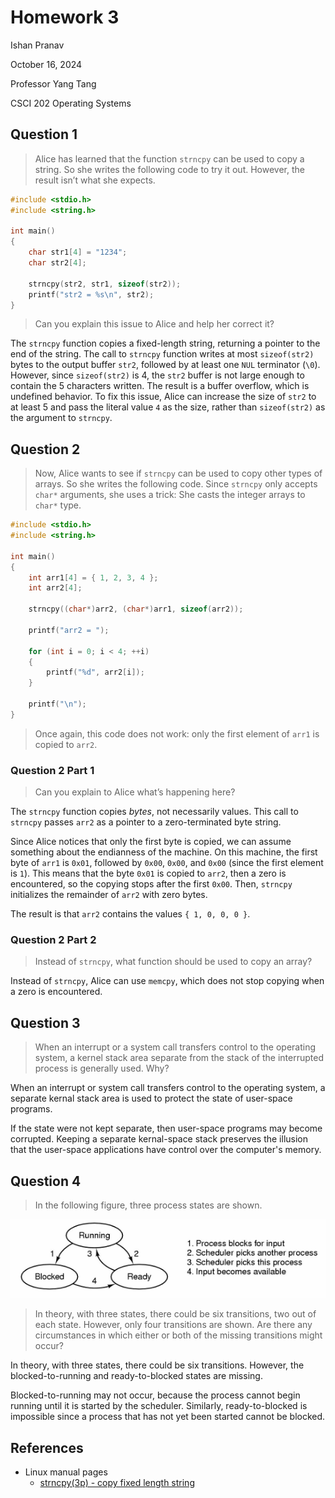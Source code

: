 # Homework 3

Ishan Pranav

October 16, 2024

Professor Yang Tang

CSCI 202 Operating Systems

## Question 1

> Alice has learned that the function `strncpy` can be used to copy a string. So
> she writes the following code to try it out. However, the result isn’t what
> she expects.

```c
#include <stdio.h>
#include <string.h>

int main()
{
    char str1[4] = "1234";
    char str2[4];

    strncpy(str2, str1, sizeof(str2));
    printf("str2 = %s\n", str2);
}
```

> Can you explain this issue to Alice and help her correct it?

The `strncpy` function copies a fixed-length string, returning a pointer to the
end of the string. The call to `strncpy` function writes at most `sizeof(str2)`
bytes to the output buffer `str2`, followed by at least one `NUL` terminator
(`\0`). However, since `sizeof(str2)` is 4, the `str2` buffer is not large
enough to contain the 5 characters written. The result is a buffer overflow,
which is undefined behavior. To fix this issue, Alice can increase the size of
`str2` to at least 5 and pass the literal value `4` as the size, rather than
`sizeof(str2)` as the argument to `strncpy`.

## Question 2

> Now, Alice wants to see if `strncpy` can be used to copy other types of
> arrays. So she writes the following code. Since `strncpy` only accepts `char*`
> arguments, she uses a trick: She casts the integer arrays to `char*` type.

```c
#include <stdio.h> 
#include <string.h> 

int main() 
{ 
    int arr1[4] = { 1, 2, 3, 4 };
    int arr2[4];

    strncpy((char*)arr2, (char*)arr1, sizeof(arr2));

    printf("arr2 = ");

    for (int i = 0; i < 4; ++i)
    {
        printf("%d", arr2[i]);
    }

    printf("\n");
}
```

> Once again, this code does not work: only the first element of `arr1` is
> copied to `arr2`.

### Question 2 Part 1

> Can you explain to Alice what’s happening here?

The `strncpy` function copies *bytes*, not necessarily values. This call to
`strncpy` passes `arr2` as a pointer to a zero-terminated byte string.

Since Alice notices that only the first byte is copied, we can assume something
about the endianness of the machine. On this machine, the first byte of `arr1`
is `0x01`, followed by `0x00`, `0x00`, and `0x00` (since the first element is
`1`). This means that the byte `0x01` is copied to `arr2`, then a zero is
encountered, so the copying stops after the first `0x00`. Then, `strncpy`
initializes the remainder of `arr2` with zero bytes.

The result is that `arr2` contains the values `{ 1, 0, 0, 0 }`.

### Question 2 Part 2

> Instead of `strncpy`, what function should be used to copy an array?

Instead of `strncpy`, Alice can use `memcpy`, which does not stop copying when a
zero is encountered.

## Question 3

> When an interrupt or a system call transfers control to the operating system,
> a kernel stack area separate from the stack of the interrupted process is
> generally used. Why?

When an interrupt or system call transfers control to the operating system, a
separate kernal stack area is used to protect the state of user-space programs.

If the state were not kept separate, then user-space programs may become
corrupted. Keeping a separate kernal-space stack preserves the illusion that the
user-space applications have control over the computer's memory.

## Question 4

> In the following figure, three process states are shown.

![Process state diagram](../images/homework-3-4.png "Process states")

> In theory, with three states, there could be six transitions, two out of each
> state. However, only four transitions are shown. Are there any circumstances
> in which either or both of the missing transitions might occur?

In theory, with three states, there could be six transitions. However, the
blocked-to-running and ready-to-blocked states are missing.

Blocked-to-running may not occur, because the process cannot begin running until
it is started by the scheduler. Similarly, ready-to-blocked is impossible since
a process that has not yet been started cannot be blocked.

## References

- Linux manual pages
  - [strncpy(3p) - copy fixed length string](https://www.man7.org/linux/man-pages/man3/strncpy.3p.html)
